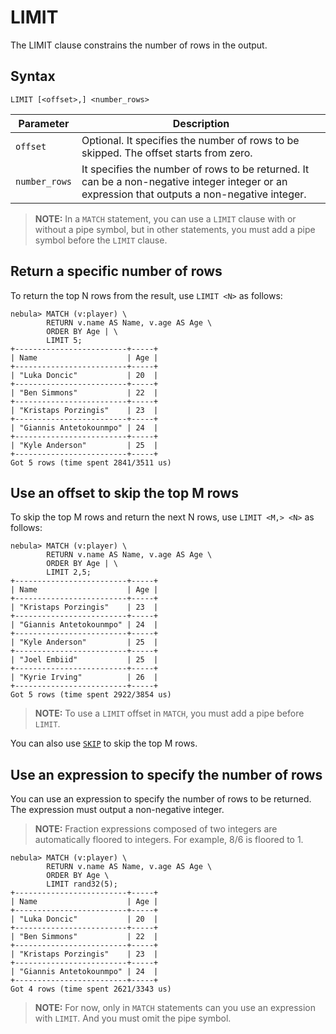 # LIMIT

The LIMIT clause constrains the number of rows in the output.

## Syntax

```nGQL
LIMIT [<offset>,] <number_rows>
```

|Parameter|Description|
|-|-|
|`offset`|Optional. It specifies the number of rows to be skipped. The offset starts from zero.|
|`number_rows`|It specifies the number of rows to be returned. It can be a non-negative integer integer or an expression that outputs a non-negative integer.|

> **NOTE:** In a `MATCH` statement, you can use a `LIMIT` clause with or without a pipe symbol, but in other statements, you must add a pipe symbol before the `LIMIT` clause.

## Return a specific number of rows

To return the top N rows from the result, use `LIMIT <N>` as follows:

```nGQL
nebula> MATCH (v:player) \
        RETURN v.name AS Name, v.age AS Age \
        ORDER BY Age | \
        LIMIT 5;
+-------------------------+-----+
| Name                    | Age |
+-------------------------+-----+
| "Luka Doncic"           | 20  |
+-------------------------+-----+
| "Ben Simmons"           | 22  |
+-------------------------+-----+
| "Kristaps Porzingis"    | 23  |
+-------------------------+-----+
| "Giannis Antetokounmpo" | 24  |
+-------------------------+-----+
| "Kyle Anderson"         | 25  |
+-------------------------+-----+
Got 5 rows (time spent 2841/3511 us)
```

## Use an offset to skip the top M rows

To skip the top M rows and return the next N rows, use `LIMIT <M,> <N>` as follows:

```nGQL
nebula> MATCH (v:player) \
        RETURN v.name AS Name, v.age AS Age \
        ORDER BY Age | \
        LIMIT 2,5;
+-------------------------+-----+
| Name                    | Age |
+-------------------------+-----+
| "Kristaps Porzingis"    | 23  |
+-------------------------+-----+
| "Giannis Antetokounmpo" | 24  |
+-------------------------+-----+
| "Kyle Anderson"         | 25  |
+-------------------------+-----+
| "Joel Embiid"           | 25  |
+-------------------------+-----+
| "Kyrie Irving"          | 26  |
+-------------------------+-----+
Got 5 rows (time spent 2922/3854 us)
```

> **NOTE:** To use a `LIMIT` offset in `MATCH`, you must add a pipe before `LIMIT`.

You can also use [`SKIP`](./skip.md) to skip the top M rows.

## Use an expression to specify the number of rows

You can use an expression to specify the number of rows to be returned. The expression must output a non-negative integer.

> **NOTE:** Fraction expressions composed of two integers are automatically floored to integers. For example, 8/6 is floored to 1.

```nGQL
nebula> MATCH (v:player) \
        RETURN v.name AS Name, v.age AS Age \
        ORDER BY Age \
        LIMIT rand32(5);
+-------------------------+-----+
| Name                    | Age |
+-------------------------+-----+
| "Luka Doncic"           | 20  |
+-------------------------+-----+
| "Ben Simmons"           | 22  |
+-------------------------+-----+
| "Kristaps Porzingis"    | 23  |
+-------------------------+-----+
| "Giannis Antetokounmpo" | 24  |
+-------------------------+-----+
Got 4 rows (time spent 2621/3343 us)
```

> **NOTE:** For now, only in `MATCH` statements can you use an expression with `LIMIT`. And you must omit the pipe symbol.
